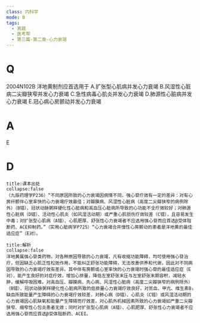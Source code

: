 ```yaml
---
class: 内科学
mode: B
tags:
  - 真题
  - 医考帮
  - 第三篇-第二章-心力衰竭
---
```


# Q
2004N102B 洋地黄制剂应首选用于
A.扩张型心肌病并发心力衰竭
B.风湿性心脏病二尖瓣狭窄并发心力衰竭
C.急性病毒心肌炎并发心力衰竭
D.肺源性心脏病并发心力衰竭
E.冠心病心房颤动并发心力衰竭

# A
E
# D
```ad-note
title:课本出处
collapse:false
（九版药理学P236）“不同原因所致的心力衰竭因病情不同，强心苷疗效有一定的差异：对有心房纤颤伴心室率快的心力衰竭疗效最佳；对瓣膜病、风湿性心脏病（高度二尖瓣狭窄的病例除外）（B错）、冠状动脉粥样硬化性心脏病和高血压心脏病所导致的心功能不全疗效较好；对肺源性心脏病（D错）、活动性心肌炎（如风湿活动期）或严重心肌损伤疗效较差（C错），且容易发生中毒；对扩张型心肌病（A错）、心肌肥厚、舒张性心力衰竭者不应选用强心苷而应首选β受体阻断药、ACE抑制药。”（实用心脏病学P725）“心力衰竭合并慢性心房颤动的患者是洋地黄的最佳适应症”（E对）。
```

```ad-summary
title:解析
collapse:false
洋地黄属强心苷类药物，对各种原因导致的心力衰竭，凡有收缩功能障碍，均可使用强心苷治疗，但因缺乏心肌正性松弛作用，不能纠正舒张功能障碍，无法改善供养和代谢，因此对不同病因导致的心力衰竭疗效有差异。其中伴有房颤或心室率快的心力衰竭时强心苷的最佳适应症（E对），能产生良好的对症疗效，增加心排量，降低左室舒张末压与左室舒张末期容积，减轻水肿，缓解呼吸困难。对高血压、瓣膜病、先心病、风湿性心脏病（高度二尖瓣狭窄的病例除外）（B错）、冠状动脉粥样硬化性心脏病所致的低排量心力衰竭疗效良好，对贫血、甲亢、维生素B₁缺血所致能量产生障碍的心力衰竭疗效较差，对肺心病（D错）、心肌炎（C错）或风湿活动期的心力衰竭因心肌缺氧和能量产生障碍而疗效差，对心肌外机械因素所致的心力衰竭如严重二尖瓣狭窄、缩窄性心包炎患者无效；同时对扩张型心肌病（A错）、心肌肥厚、舒张性心力衰竭者不应选用强心苷而应首选β受体阻断药、ACEI。
```

